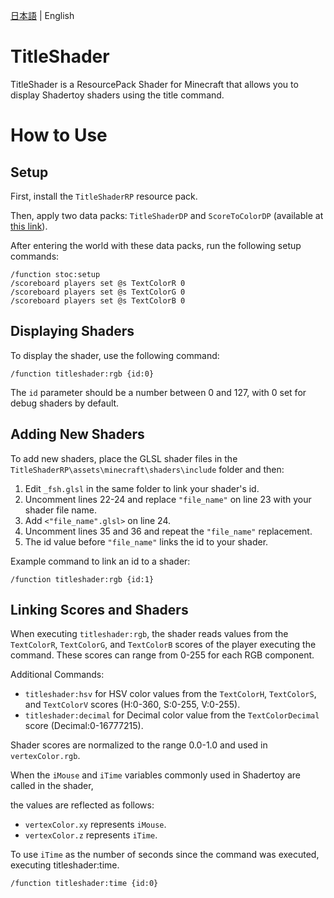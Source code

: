 [日本語](https://github.com/midorikuma/TitleShader/blob/main/README-ja.md) | English
# TitleShader
TitleShader is a ResourcePack Shader for Minecraft that allows you to display Shadertoy shaders using the title command.

# How to Use
## Setup
First, install the `TitleShaderRP` resource pack.

Then, apply two data packs: `TitleShaderDP` and `ScoreToColorDP` (available at [this link](https://github.com/midorikuma/DP_Libraries)).

After entering the world with these data packs, run the following setup commands:
```
/function stoc:setup
/scoreboard players set @s TextColorR 0
/scoreboard players set @s TextColorG 0
/scoreboard players set @s TextColorB 0
```


## Displaying Shaders
To display the shader, use the following command:
```
/function titleshader:rgb {id:0}
```
The `id` parameter should be a number between 0 and 127, with 0 set for debug shaders by default.

## Adding New Shaders
To add new shaders, place the GLSL shader files in the `TitleShaderRP\assets\minecraft\shaders\include` folder and then:
1. Edit `_fsh.glsl` in the same folder to link your shader's id.
2. Uncomment lines 22-24 and replace `"file_name"` on line 23 with your shader file name.
3. Add `<"file_name".glsl>` on line 24.
4. Uncomment lines 35 and 36 and repeat the `"file_name"` replacement.
5. The id value before `"file_name"` links the id to your shader.

Example command to link an id to a shader:
```
/function titleshader:rgb {id:1}
```

## Linking Scores and Shaders
When executing `titleshader:rgb`, the shader reads values from the `TextColorR`, `TextColorG`, and `TextColorB` scores of the player executing the command. These scores can range from 0-255 for each RGB component.

Additional Commands:
- `titleshader:hsv` for HSV color values from the `TextColorH`, `TextColorS`, and `TextColorV` scores (H:0-360, S:0-255, V:0-255).
- `titleshader:decimal` for Decimal color value from the `TextColorDecimal` score (Decimal:0-16777215).

Shader scores are normalized to the range 0.0-1.0 and used in `vertexColor.rgb`.

When the `iMouse` and `iTime` variables commonly used in Shadertoy are called in the shader,

the values are reflected as follows:
- `vertexColor.xy` represents `iMouse`.
- `vertexColor.z` represents `iTime`.

To use `iTime` as the number of seconds since the command was executed, executing titleshader:time.
```
/function titleshader:time {id:0}
```
